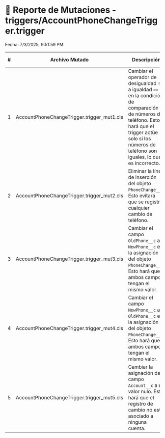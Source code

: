 # 🧬 Reporte de Mutaciones - triggers/AccountPhoneChangeTrigger.trigger

Fecha: 7/3/2025, 9:51:59 PM

| # | Archivo Mutado | Descripción | Resultado del Test | Recomendación |
|---|----------------|-------------|---------------------|---------------|
| 1 | AccountPhoneChangeTrigger.trigger_mut1.cls | Cambiar el operador de desigualdad `!=` a igualdad `==` en la condición de comparación de números de teléfono. Esto hará que el trigger actúe solo si los números de teléfono son iguales, lo cual es incorrecto. | ❌ Falló | 🟢 Test válido |
| 2 | AccountPhoneChangeTrigger.trigger_mut2.cls | Eliminar la línea de inserción del objeto `PhoneChange__c`. Esto evitará que se registre cualquier cambio de teléfono. | ❌ Falló | 🟢 Test válido |
| 3 | AccountPhoneChangeTrigger.trigger_mut3.cls | Cambiar el campo `OldPhone__c` a `NewPhone__c` en la asignación del objeto `PhoneChange__c`. Esto hará que ambos campos tengan el mismo valor. | ❌ Falló | 🟢 Test válido |
| 4 | AccountPhoneChangeTrigger.trigger_mut4.cls | Cambiar el campo `NewPhone__c` a `OldPhone__c` en la asignación del objeto `PhoneChange__c`. Esto hará que ambos campos tengan el mismo valor. | ❌ Falló | 🟢 Test válido |
| 5 | AccountPhoneChangeTrigger.trigger_mut5.cls | Cambiar la asignación del campo `Account__c` a un valor nulo. Esto hará que el registro de cambio no esté asociado a ninguna cuenta. | ❌ Falló | 🟢 Test válido |